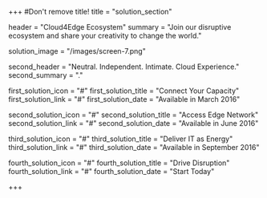+++
#Don't remove title!
title = "solution_section"

header = "Cloud4Edge Ecosystem"
summary = "Join our disruptive ecosystem and share your creativity to change the world."

solution_image = "/images/screen-7.png"

second_header = "Neutral. Independent. Intimate. Cloud Experience."
second_summary = "."

first_solution_icon = "#"
first_solution_title = "Connect Your Capacity"
first_solution_link = "#"
first_solution_date = "Available in March 2016"

second_solution_icon = "#"
second_solution_title = "Access Edge Network"
second_solution_link = "#"
second_solution_date = "Available in June 2016"

third_solution_icon = "#"
third_solution_title = "Deliver IT as Energy"
third_solution_link = "#"
third_solution_date = "Available in September 2016"

fourth_solution_icon = "#"
fourth_solution_title = "Drive Disruption"
fourth_solution_link = "#"
fourth_solution_date = "Start Today"

+++
